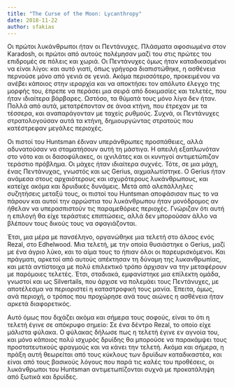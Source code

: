 ```yaml
---
title: "The Curse of the Moon: Lycanthropy"
date: 2018-11-22
author: sfakias
---
```


Οι πρώτοι λυκάνθρωποι ήταν οι Πεντάνυχες. Πλάσματα αφοσιωμένα στον Karadosh,
οι πρώτοι από αυτούς πολέμησαν μαζί του στις πρώτες του επιδρομές σε πόλεις
και χωριά. Οι Πεντάνυχες όμως ήταν καταδικασμένοι να είναι λίγοι: και αυτό
γιατί, όπως γρήγορα διαπιστώθηκε, η ασθένεια περνούσε μόνο από γενιά σε γενιά.
Ακόμα περισσότερο, προκειμένου να ανέβει κάποιος στην ιεραρχία και να
αποκτήσει τον απόλυτο έλεγχο της μορφής του, έπρεπε να περάσει μια σειρά από
δοκιμασίες και τελετές, που ήταν ιδιαίτερα βάρβαρες. Ωστόσο, τα θύματά τους
μόνο λίγα δεν ήταν. Πολλά από αυτά, μετατρέπονταν σε άνοα κτήνη, που έτρεχαν
με τα τέσσερα, και αναπαράγονταν με ταχείς ρυθμούς. Συχνά, οι Πεντάνυχες
στρατολογούσαν αυτά τα κτήνη, δημιουργώντας στρατούς που κατέστρεφαν μεγάλες
περιοχές.



Οι πιστοί του Huntsman έδιναν υπεράνθρωπες προσπάθειες, αλλά αδυνατούσαν να
σταματήσουν αυτή τη μάστιγα. Η απειλή εξαπλωνόταν στο νότο και οι δασοφύλακες,
οι ιχνιλάτες και οι κυνηγοί αντιμετώπιζαν τεράστιο πρόβλημα. Οι μάχες ήταν
ιδιαίτερα συχνές. Τότε, σε μια μάχη, ένας Πεντάνυχας, γνωστός και ως Gerius,
αιχμαλωτίστηκε. O Gerius ήταν ανάμεσα στους αρχαιότερους και ισχυρότερους
λυκάνθρωπους, και κατείχε ακόμα και δρυιδικές δυνάμεις. Μετά από αλεπάλληλες
συζητήσεις μεταξύ τους, οι πιστοί του Huntsman αποφάσισαν πως το να πάρουν και
αυτοί την αρρώστια του λυκάνθρωπου ήταν μονόδρομος αν ήθελαν να υπερασπιστούν
τις παραμεθόριες περιοχές. Γνώριζαν ότι αυτή η επιλογή θα είχε τεράστιες
επιπτώσεις, αλλά δεν μπορούσαν άλλο να βλέπουν τους δικούς τους να
σφαγιάζονται.



Έτσι, μια μέρα με πανσέληνο, οργανώθηκε μια τελετή στο άλσος ενός Rezal, στο
Edhelwood. Μια τελετή, με την οποία θυσιάστηκε ο Gerius, μαζί με ένα άγριο
λύκο, και το αίμα τους το ήπιαν όλοι οι παρευρισκόμενοι. Και πράγματι, αρκετοί
από αυτούς απέκτησαν τη δύναμη της λυκανθρωπίας, και μετά αντίστοιχα με πολύ
επιλεκτικό τρόπο άρχισαν να την μεταφέρουν με παρόμοιες τελετές. Έτσι,
σταδιακά, εμφανίστηκε μια επίλεκτη ομάδα, γνωστοί και ως Silvertails, που
άρχισε να πολεμάει τους Πεντάνυχες, με αποτέλεσμα να περιοριστεί η
καταστροφική τους μανία. Έπειτα, όμως, ανά περιοχή, ο τρόπος που προχώρησε ανά
τους αιώνες η ασθένεια ήταν αρκετά διαφορετικός.



Αυτό όμως που διχάζει ακόμα και σήμερα τους σοφούς, είναι το ότι η τελετή
έγινε σε απόκρυφο σημείο: Σε ένα δέντρο Rezal, το οποίο είχε μάλιστα φύλακα. Ο
φύλακας δήλωσε πως η τελετή έγινε εν αγνοία του, και μόνο κάποιος πολύ ισχυρός
δρυίδης θα μπορούσε να παρακάμψει τους προστατευτικούς φραγμούς και να κάνει
την τελετή. Ακόμα και σήμερα, η πράξη αυτή θεωρείται από τους κύκλους των
δρυίδων καταδικαστέα, και είναι από τους βασικούς λόγους που παρά τις καλές
του προθέσεις, οι λυκάνθρωποι του Huntsman αντιμετωπίζονται συχνά με
προκατάληψη από ξωτικά και δρυίδες.

